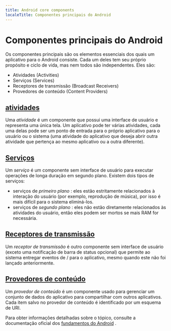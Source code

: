 ```yaml
---
title: Android core components
localeTitle: Componentes principais do Android
---
```

# Componentes principais do Android

Os componentes principais são os elementos essenciais dos quais um aplicativo para o Android consiste. Cada um deles tem seu próprio propósito e ciclo de vida, mas nem todos são independentes. Eles são:

*   Atividades (Activities)
*   Serviços  (Services)
*   Receptores de transmissão (Broadcast Receivers)
*   Provedores de conteúdo (Content Providers)

## [atividades](https://developer.android.com/guide/components/activities/)

Uma _atividade_ é um componente que possui uma interface de usuário e representa uma única tela. Um aplicativo pode ter várias atividades, cada uma delas pode ser um ponto de entrada para o próprio aplicativo para o usuário ou o sistema (uma atividade do aplicativo que deseja abrir outra atividade que pertença ao mesmo aplicativo ou a outra diferente).

## [Serviços](https://developer.android.com/guide/components/services)

Um _serviço_ é um componente sem interface de usuário para executar operações de longa duração em segundo plano. Existem dois tipos de serviços:

*   serviços de _primeiro plano_ : eles estão estritamente relacionados à interação do usuário (por exemplo, reprodução de música), por isso é mais difícil para o sistema eliminá-los.
*   serviços de _segundo plano_ : eles não estão diretamente relacionados às atividades do usuário, então eles podem ser mortos se mais RAM for necessária.

## [Receptores de transmissão](https://developer.android.com/guide/components/broadcasts)

Um _receptor de transmissão_ é outro componente sem interface de usuário (exceto uma notificação de barra de status opcional) que permite ao sistema entregar eventos de / para o aplicativo, mesmo quando este não foi lançado anteriormente.

## [Provedores de conteúdo](https://developer.android.com/guide/topics/providers/content-providers)

Um _provedor de conteúdo_ é um componente usado para gerenciar um conjunto de dados do aplicativo para compartilhar com outros aplicativos. Cada item salvo no provedor de conteúdo é identificado por um esquema de URI.

Para obter informações detalhadas sobre o tópico, consulte a documentação oficial dos [fundamentos do Android](https://developer.android.com/guide/components/fundamentals) .
